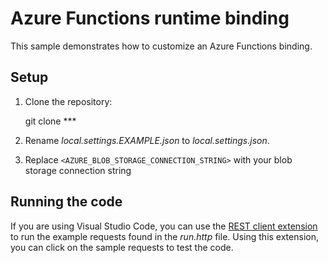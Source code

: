 # Azure Functions runtime binding

This sample demonstrates how to customize an Azure Functions binding.

## Setup

1. Clone the repository:

    git clone ***

1. Rename *local.settings.EXAMPLE.json* to *local.settings.json*.
1. Replace `<AZURE_BLOB_STORAGE_CONNECTION_STRING>` with your blob storage connection string

## Running the code

If you are using Visual Studio Code, you can use the [REST client extension](https://marketplace.visualstudio.com/items?itemName=humao.rest-client) to run the example requests found in the *run.http* file. Using this extension, you can click on the sample requests to test the code.
